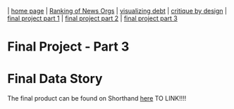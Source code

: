 | [home page](https://itsmeriem.github.io/Meriem/) | [Ranking of News Orgs](news-ranking.md) | [visualizing debt](visualizing-debt.md) | [critique by design](critique-by-design.md) | [final project part 1](final-project-part1.md) | [final project part 2](final-project-part2.md) | [final project part 3](final-project-part3.md) 

# Final Project - Part 3

# Final Data Story
The final product can be found on Shorthand [here]() TO LINK!!!!
